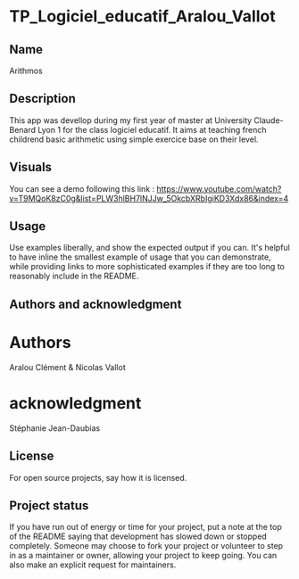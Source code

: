 # TP_Logiciel_educatif_Aralou_Vallot

## Name
Arithmos

## Description
This app was devellop during my first year of master at University Claude-Benard  Lyon 1 for the class logiciel educatif. It aims at teaching french childrend basic arithmetic using simple exercice base on their level. 

## Visuals
You can see a demo following this link : 
https://www.youtube.com/watch?v=T9MQoK8zC0g&list=PLW3hlBH7lNJJw_5OkcbXRbIgiKD3Xdx86&index=4

## Usage
Use examples liberally, and show the expected output if you can. It's helpful to have inline the smallest example of usage that you can demonstrate, while providing links to more sophisticated examples if they are too long to reasonably include in the README.

## Authors and acknowledgment
# Authors 
Aralou Clément & Nicolas Vallot
# acknowledgment
Stéphanie Jean-Daubias 

## License
For open source projects, say how it is licensed.

## Project status
If you have run out of energy or time for your project, put a note at the top of the README saying that development has slowed down or stopped completely. Someone may choose to fork your project or volunteer to step in as a maintainer or owner, allowing your project to keep going. You can also make an explicit request for maintainers.
